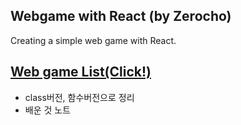 ## Webgame with React (by Zerocho)
Creating a simple web game with React.  

[Web game List(Click!)](https://h-alex2.github.io/webgame-react/)
---
- class버전, 함수버전으로 정리
- 배운 것 노트